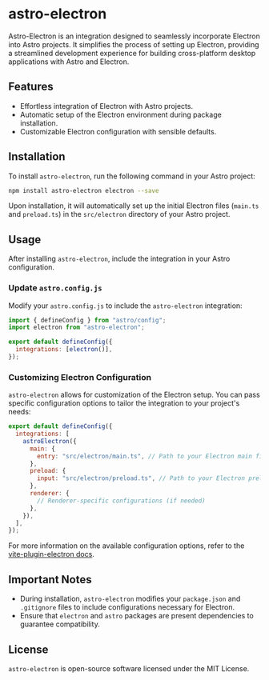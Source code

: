 # astro-electron

Astro-Electron is an integration designed to seamlessly incorporate Electron into Astro projects. It simplifies the process of setting up Electron, providing a streamlined development experience for building cross-platform desktop applications with Astro and Electron.

## Features

- Effortless integration of Electron with Astro projects.
- Automatic setup of the Electron environment during package installation.
- Customizable Electron configuration with sensible defaults.

## Installation

To install `astro-electron`, run the following command in your Astro project:

```bash
npm install astro-electron electron --save
```

Upon installation, it will automatically set up the initial Electron files (`main.ts` and `preload.ts`) in the `src/electron` directory of your Astro project.

## Usage

After installing `astro-electron`, include the integration in your Astro configuration.

### Update `astro.config.js`

Modify your `astro.config.js` to include the `astro-electron` integration:

```javascript
import { defineConfig } from "astro/config";
import electron from "astro-electron";

export default defineConfig({
  integrations: [electron()],
});
```

### Customizing Electron Configuration

`astro-electron` allows for customization of the Electron setup. You can pass specific configuration options to tailor the integration to your project's needs:

```javascript
export default defineConfig({
  integrations: [
    astroElectron({
      main: {
        entry: "src/electron/main.ts", // Path to your Electron main file
      },
      preload: {
        input: "src/electron/preload.ts", // Path to your Electron preload file
      },
      renderer: {
        // Renderer-specific configurations (if needed)
      },
    }),
  ],
});
```

For more information on the available configuration options, refer to the [vite-plugin-electron docs](https://github.com/electron-vite/vite-plugin-electron).

## Important Notes

- During installation, `astro-electron` modifies your `package.json` and `.gitignore` files to include configurations necessary for Electron.
- Ensure that `electron` and `astro` packages are present dependencies to guarantee compatibility.

## License

`astro-electron` is open-source software licensed under the MIT License.

